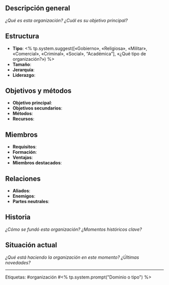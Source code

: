 ## Descripción general
*¿Qué es esta organización? ¿Cuál es su objetivo principal?*

## Estructura
- **Tipo**: <% tp.system.suggest([«Gobierno», «Religiosa», «Militar», «Comercial», «Criminal», «Social», “Académica”], «¿Qué tipo de organización?») %>
- **Tamaño**: 
- **Jerarquía**: 
- **Liderazgo**: 

## Objetivos y métodos
- **Objetivo principal**: 
- **Objetivos secundarios**: 
- **Métodos**: 
- **Recursos**: 

## Miembros
- **Requisitos**: 
- **Formación**: 
- **Ventajas**: 
- **Miembros destacados**: 

## Relaciones
- **Aliados**: 
- **Enemigos**: 
- **Partes neutrales**: 

## Historia
*¿Cómo se fundó esta organización? ¿Momentos históricos clave?*

## Situación actual
*¿Qué está haciendo la organización en este momento? ¿Últimas novedades?*

---
Etiquetas: #organización #<% tp.system.prompt("Dominio o tipo") %>
